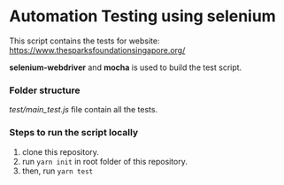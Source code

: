 # Automation Testing using selenium

This script contains the tests for website: https://www.thesparksfoundationsingapore.org/

**selenium-webdriver** and **mocha** is used to build the test script.

### Folder structure
_test/main_test.js_ file contain all the tests.

### Steps to run the script locally
1. clone this repository.
2. run `yarn init`  in root folder of this repository.
3. then, run `yarn test` 
